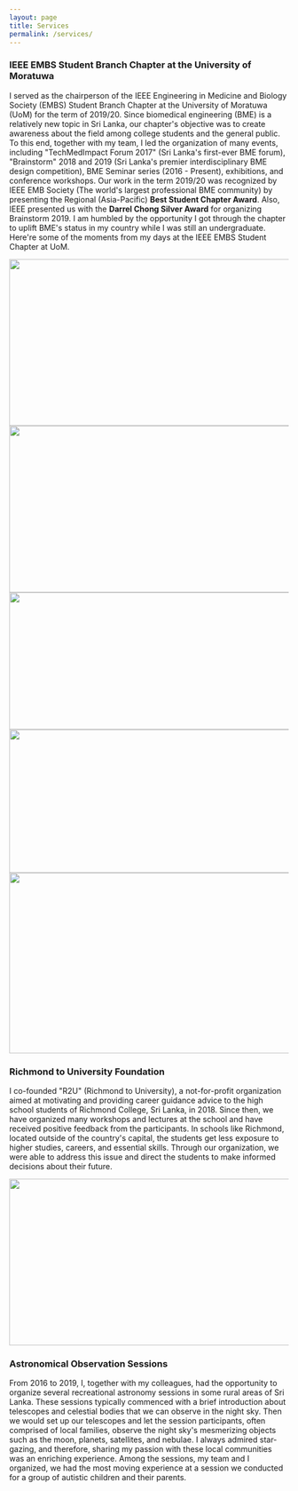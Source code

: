 ```yaml
---
layout: page
title: Services
permalink: /services/
---
```


### IEEE EMBS Student Branch Chapter at the University of Moratuwa

I served as the chairperson of the IEEE Engineering in Medicine and Biology Society (EMBS) Student Branch Chapter at the University of Moratuwa (UoM) for the term of 2019/20. Since biomedical engineering (BME) is a relatively new topic in Sri Lanka, our chapter's objective was to create awareness about the field among college students and the general public. To this end, together with my team, I led the organization of many events, including "TechMedImpact Forum 2017" (Sri Lanka's first-ever BME forum), "Brainstorm" 2018 and 2019 (Sri Lanka's premier interdisciplinary BME design competition), BME Seminar series (2016 - Present), exhibitions, and conference workshops. Our work in the term 2019/20 was recognized by IEEE EMB Society (The world's largest professional BME community) by presenting the Regional (Asia-Pacific) **Best Student Chapter Award**. Also, IEEE presented us with the **Darrel Chong Silver Award** for organizing Brainstorm 2019. I am humbled by the opportunity I got through the chapter to uplift BME's status in my country while I was still an undergraduate. Here're some of the moments from my days at the IEEE EMBS Student Chapter at UoM.

<div style="text-align: center"><img src="{{site.url}}/images/embs1.png" width="709" height="300" /></div>

<div style="text-align: center"><img src="{{site.url}}/images/embs2.png" width="712" height="300" /></div>

<div style="text-align: center"><img src="{{site.url}}/images/embs3.png" width="712" height="247" /></div>

<div style="text-align: center"><img src="{{site.url}}/images/embs4.png" width="712" height="258" /></div>

<div style="text-align: center"><img src="{{site.url}}/images/embs5.png" width="712" height="325" /></div>

### Richmond to University Foundation

I co-founded "R2U" (Richmond to University), a not-for-profit organization aimed at motivating and providing career guidance advice to the high school students of Richmond College, Sri Lanka, in 2018. Since then, we have organized many workshops and lectures at the school and have received positive feedback from the participants. In schools like Richmond, located outside of the country's capital, the students get less exposure to higher studies, careers, and essential skills. Through our organization, we were able to address this issue and direct the students to make informed decisions about their future.

<div style="text-align: center"><img src="{{site.url}}/images/r2u1.png" width="709" height="300" /></div>


### Astronomical Observation Sessions  

From 2016 to 2019, I, together with my colleagues, had the opportunity to organize several recreational astronomy sessions in some rural areas of Sri Lanka. These sessions typically commenced with a brief introduction about telescopes and celestial bodies that we can observe in the night sky. Then we would set up our telescopes and let the session participants, often comprised of local families, observe the night sky's mesmerizing objects such as the moon, planets, satellites, and nebulae. I always admired star-gazing, and therefore, sharing my passion with these local communities was an enriching experience. Among the sessions, my team and I organized, we had the most moving experience at a session we conducted for a group of autistic children and their parents.




